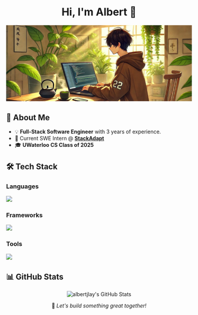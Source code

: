 <div align="center"> 
  <h1>Hi, I'm Albert 👋</h1>
</div>
<img src="https://github.com/albertjlay/albertjlay/blob/main/github-banner.png" alt="Illustration of Albert Lay Coding">

## 🚀 About Me
- 💡 **Full-Stack Software Engineer** with 3 years of experience.
- 🏢 Current SWE Intern @ [**StackAdapt**](https://www.stackadapt.com/) 
- 🎓 **UWaterloo CS Class of 2025**   

## 🛠 Tech Stack
### Languages
<img src="https://skillicons.dev/icons?i=ts,python,ruby,go,cpp" />

### Frameworks
<img src="https://skillicons.dev/icons?i=react,nodejs,django,rails," />

### Tools
<img src="https://skillicons.dev/icons?i=aws,mysql,mongodb,graphql,docker,jenkins,bash,git,figma" />

## 📊 GitHub Stats
<div align="center"> 
  <img src="http://github-profile-summary-cards.vercel.app/api/cards/profile-details?username=albertjlay&theme=transparent&count_private=true&show_icons=true&rank_icon=github&locale=en" alt="albertjlay's GitHub Stats" />
  <p>🚀 <em>Let's build something great together!</em></p> 
</div>
